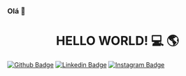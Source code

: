 ### Olá 👋

<h1 align="center">HELLO WORLD! 💻 🌎</h1>



[![Github Badge](https://img.shields.io/badge/-Github-000?style=flat-square&logo=Github&logoColor=white&link=https://github.com/clevisson)](https://github.com/clevisson)
[![Linkedin Badge](https://im![Screenshot]g.shields.io/badge/-LinkedIn-blue?style=flat-square&logo=Linkedin&logoColor=white&link=https://https://www.linkedin.com/in/clevisson-ribeiro/)](https://www.linkedin.com/in/clevisson-ribeiro//)
[![Instagram Badge](https://img.shields.io/badge/-Instagram-C13584?style=flat-quare&labelColor=C13584&logo=instagram&logoColor=white&link=https://www.instagram.com/clevissonpf/)](https://www.instagram.com/clevissonpf)


